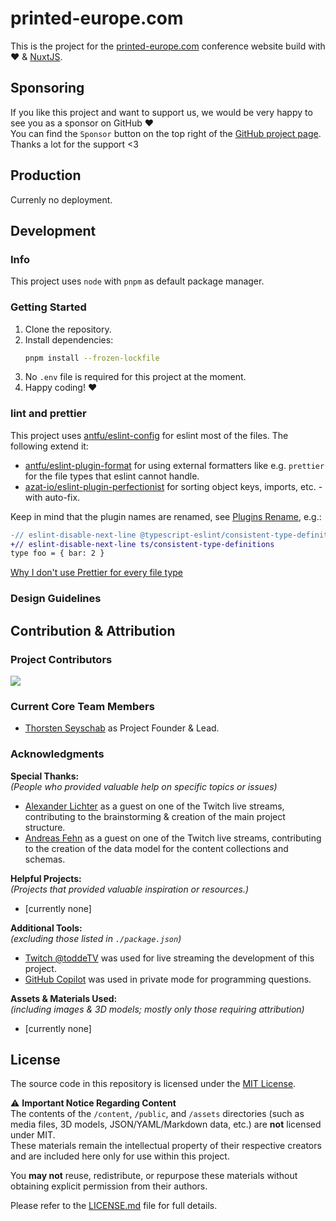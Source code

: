 # printed-europe.com

This is the project for the [printed-europe.com](https://printed-europe.com) conference website build with ❤️ & [NuxtJS](https://github.com/nuxt/nuxt).

## Sponsoring

If you like this project and want to support us, we would be very happy to see you as a sponsor on GitHub ❤️<br>
You can find the `Sponsor` button on the top right of the [GitHub project page](https://github.com/toddeTV/printed-europe.com).<br>
Thanks a lot for the support <3

## Production

Currenly no deployment.

<!-- TODO -->

## Development

### Info

This project uses `node` with `pnpm` as default package manager.

### Getting Started

1. Clone the repository.
2. Install dependencies:
   ```sh
   pnpm install --frozen-lockfile
   ```
3. No `.env` file is required for this project at the moment.
4. Happy coding! ❤️

### lint and prettier

This project uses [antfu/eslint-config](https://github.com/antfu/eslint-config) for eslint most of the files.
The following extend it:

- [antfu/eslint-plugin-format](https://github.com/antfu/eslint-plugin-format) for using external formatters like
  e.g. `prettier` for the file types that eslint cannot handle.
- [azat-io/eslint-plugin-perfectionist](https://github.com/azat-io/eslint-plugin-perfectionist) for
  sorting object keys, imports, etc. - with auto-fix.

Keep in mind that the plugin names are renamed, see
[Plugins Rename](https://github.com/antfu/eslint-config?tab=readme-ov-file#plugins-renaming), e.g.:

```diff
-// eslint-disable-next-line @typescript-eslint/consistent-type-definitions
+// eslint-disable-next-line ts/consistent-type-definitions
type foo = { bar: 2 }
```

[Why I don't use Prettier for every file type](https://antfu.me/posts/why-not-prettier)

### Design Guidelines

<!-- TODO -->

## Contribution & Attribution

### Project Contributors

<a href="https://github.com/toddeTV/printed-europe.com/graphs/contributors">
<img src="https://contrib.rocks/image?repo=toddeTV/printed-europe.com" />
</a>

### Current Core Team Members

- [Thorsten Seyschab](https://todde.tv) as Project Founder & Lead.

### Acknowledgments

**Special Thanks:**<br>
_(People who provided valuable help on specific topics or issues)_

- [Alexander Lichter](https://github.com/TheAlexLichter) as a guest on one of the Twitch live streams, contributing to the brainstorming & creation of the main project structure.
- [Andreas Fehn](https://github.com/fehnomenal) as a guest on one of the Twitch live streams, contributing to the creation of the data model for the content collections and schemas.

**Helpful Projects:**<br>
_(Projects that provided valuable inspiration or resources.)_

- \[currently none\]

**Additional Tools:**<br>
_(excluding those listed in `./package.json`)_

- [Twitch @toddeTV](https://twitch.tv/toddeTV) was used for live streaming the development of this project.
- [GitHub Copilot](https://github.com/features/copilot) was used in private mode for programming questions.

**Assets & Materials Used:**<br>
_(including images & 3D models; mostly only those requiring attribution)_

- \[currently none\]

## License

The source code in this repository is licensed under the [MIT License](./LICENSE.md).

⚠️ **Important Notice Regarding Content**<br>
The contents of the `/content`, `/public`, and `/assets` directories (such as media files, 3D models, JSON/YAML/Markdown data, etc.) are **not** licensed under MIT.<br>
These materials remain the intellectual property of their respective creators and are included here only for use within this project.

You **may not** reuse, redistribute, or repurpose these materials without obtaining explicit permission from their authors.

Please refer to the [LICENSE.md](./LICENSE.md) file for full details.
